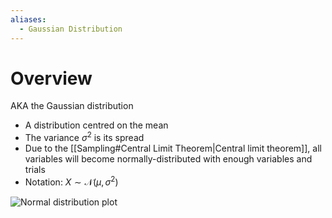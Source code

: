 ```yaml
---
aliases:
  - Gaussian Distribution
---
```

# Overview
AKA the Gaussian distribution

- A distribution centred on the mean
- The variance $\sigma^2$ is its spread
- Due to the [[Sampling#Central Limit Theorem|Central limit theorem]], all variables will become normally-distributed with enough variables and trials
- Notation: $X \sim \mathcal{N}(\mu, \sigma^2)$

![Normal distribution plot](https://www.scribbr.de/wp-content/uploads/2023/01/Standard-normal-distribution.webp)

